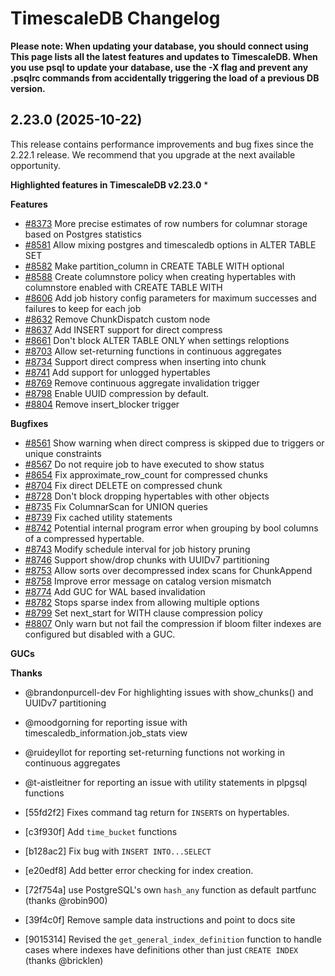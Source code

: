 # TimescaleDB Changelog

**Please note: When updating your database, you should connect using
This page lists all the latest features and updates to TimescaleDB. When 
you use psql to update your database, use the -X flag and prevent any .psqlrc 
commands from accidentally triggering the load of a previous DB version.**

## 2.23.0 (2025-10-22)

This release contains performance improvements and bug fixes since the 2.22.1 release. We recommend that you upgrade at the next available opportunity.

**Highlighted features in TimescaleDB v2.23.0**
* 

**Features**
* [#8373](https://github.com/timescale/timescaledb/pull/8373) More precise estimates of row numbers for columnar storage based on Postgres statistics
* [#8581](https://github.com/timescale/timescaledb/pull/8581) Allow mixing postgres and timescaledb options in ALTER TABLE SET
* [#8582](https://github.com/timescale/timescaledb/pull/8582) Make partition_column in CREATE TABLE WITH optional
* [#8588](https://github.com/timescale/timescaledb/pull/8588) Create columnstore policy when creating hypertables with columnstore enabled with CREATE TABLE WITH
* [#8606](https://github.com/timescale/timescaledb/pull/8606) Add job history config parameters for maximum successes and failures to keep for each job
* [#8632](https://github.com/timescale/timescaledb/pull/8632) Remove ChunkDispatch custom node
* [#8637](https://github.com/timescale/timescaledb/pull/8637) Add INSERT support for direct compress
* [#8661](https://github.com/timescale/timescaledb/pull/8661) Don't block ALTER TABLE ONLY when settings reloptions
* [#8703](https://github.com/timescale/timescaledb/pull/8703) Allow set-returning functions in continuous aggregates
* [#8734](https://github.com/timescale/timescaledb/pull/8734) Support direct compress when inserting into chunk
* [#8741](https://github.com/timescale/timescaledb/pull/8741) Add support for unlogged hypertables
* [#8769](https://github.com/timescale/timescaledb/pull/8769) Remove continuous aggregate invalidation trigger
* [#8798](https://github.com/timescale/timescaledb/pull/8798) Enable UUID compression by default.
* [#8804](https://github.com/timescale/timescaledb/pull/8804) Remove insert_blocker trigger

**Bugfixes**
* [#8561](https://github.com/timescale/timescaledb/pull/8561) Show warning when direct compress is skipped due to triggers or unique constraints
* [#8567](https://github.com/timescale/timescaledb/pull/8567) Do not require job to have executed to show status
* [#8654](https://github.com/timescale/timescaledb/pull/8654) Fix approximate_row_count for compressed chunks
* [#8704](https://github.com/timescale/timescaledb/pull/8704) Fix direct DELETE on compressed chunk
* [#8728](https://github.com/timescale/timescaledb/pull/8728) Don't block dropping hypertables with other objects
* [#8735](https://github.com/timescale/timescaledb/pull/8735) Fix ColumnarScan for UNION queries
* [#8739](https://github.com/timescale/timescaledb/pull/8739) Fix cached utility statements
* [#8742](https://github.com/timescale/timescaledb/pull/8742) Potential internal program error when grouping by bool columns of a compressed hypertable.
* [#8743](https://github.com/timescale/timescaledb/pull/8743) Modify schedule interval for job history pruning
* [#8746](https://github.com/timescale/timescaledb/pull/8746) Support show/drop chunks with UUIDv7 partitioning
* [#8753](https://github.com/timescale/timescaledb/pull/8753) Allow sorts over decompressed index scans for ChunkAppend
* [#8758](https://github.com/timescale/timescaledb/pull/8758) Improve error message on catalog version mismatch
* [#8774](https://github.com/timescale/timescaledb/pull/8774) Add GUC for WAL based invalidation
* [#8782](https://github.com/timescale/timescaledb/pull/8782) Stops sparse index from allowing multiple options
* [#8799](https://github.com/timescale/timescaledb/pull/8799) Set next_start for WITH clause compression policy
* [#8807](https://github.com/timescale/timescaledb/pull/8807) Only warn but not fail the compression if bloom filter indexes are configured but disabled with a GUC.

**GUCs**

**Thanks**
* @brandonpurcell-dev For highlighting issues with show_chunks() and UUIDv7 partitioning
* @moodgorning for reporting issue with timescaledb_information.job_stats view
* @ruideyllot for reporting set-returning functions not working in continuous aggregates
* @t-aistleitner for reporting an issue with utility statements in plpgsql functions

* [55fd2f2] Fixes command tag return for `INSERT`s on hypertables.
* [c3f930f] Add `time_bucket` functions
* [b128ac2] Fix bug with `INSERT INTO...SELECT`
* [e20edf8] Add better error checking for index creation.
* [72f754a] use PostgreSQL's own `hash_any` function as default partfunc (thanks @robin900)
* [39f4c0f] Remove sample data instructions and point to docs site
* [9015314] Revised the `get_general_index_definition` function to handle cases where indexes have definitions other than just `CREATE INDEX` (thanks @bricklen)